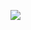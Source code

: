 <!--
*s-s-silva/s-s-silva* is a ✨ special ✨ repository because its README.md (this file) appears on your GitHub profile.

Here are some ideas to get you started:

- 🔭 I’m currently working on ...
- 🌱 I’m currently learning ...
- 👯 I’m looking to collaborate on ...
- 🤔 I’m looking for help with ...
- 💬 Ask me about ...
- 📫 How to reach me: ...
- 😄 Pronouns: ...
- ⚡ Fun fact: ...
-->
<!--

<div>
    <img src= "https://github-readme-stats.vercel.app/api/top-langs/?username=s-s-silva&layout=compact&theme=dracula")](https://github.com/anuraghazra/github-readme-stats"/> 
</div>

#### :email: Contato:

<div>
    <a href = "https://www.linkedin.com/in/stefanie-soares-049a491b7/" target = "_blank"><img src = "https://img.shields.io/badge/LinkedIn-0077B5?style=for-the-badge&logo=linkedin&logoColor=white" target = "_blank"></a>
</div>
-->

<a href = "https://www.linkedin.com/in/stefanie-soares-049a491b7/" target = "_blank"><img src = "https://img.shields.io/badge/LinkedIn-0077B5?style=for-the-badge&logo=linkedin&logoColor=white" target = "_blank"></a>

 
